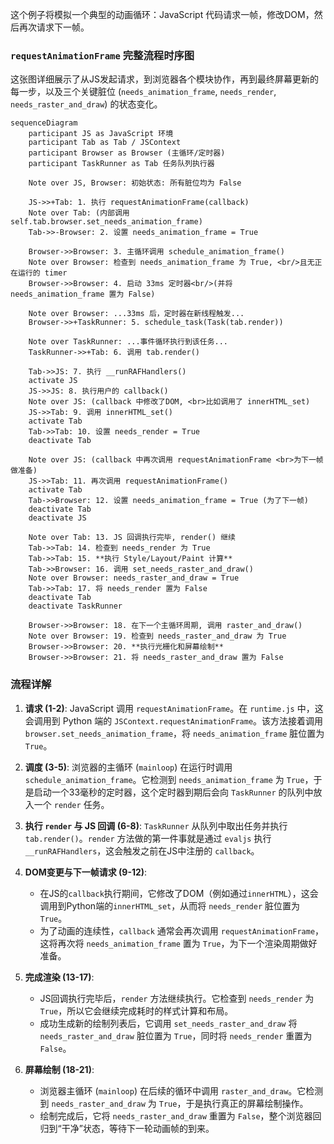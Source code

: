 

这个例子将模拟一个典型的动画循环：JavaScript 代码请求一帧，修改DOM，然后再次请求下一帧。

### `requestAnimationFrame` 完整流程时序图

这张图详细展示了从JS发起请求，到浏览器各个模块协作，再到最终屏幕更新的每一步，以及三个关键脏位 (`needs_animation_frame`, `needs_render`, `needs_raster_and_draw`) 的状态变化。

```mermaid
sequenceDiagram
    participant JS as JavaScript 环境
    participant Tab as Tab / JSContext
    participant Browser as Browser (主循环/定时器)
    participant TaskRunner as Tab 任务队列执行器

    Note over JS, Browser: 初始状态: 所有脏位均为 False

    JS->>+Tab: 1. 执行 requestAnimationFrame(callback)
    Note over Tab: (内部调用 self.tab.browser.set_needs_animation_frame)
    Tab->>-Browser: 2. 设置 needs_animation_frame = True

    Browser->>Browser: 3. 主循环调用 schedule_animation_frame()
    Note over Browser: 检查到 needs_animation_frame 为 True, <br/>且无正在运行的 timer
    Browser->>Browser: 4. 启动 33ms 定时器<br/>(并将 needs_animation_frame 置为 False)

    Note over Browser: ...33ms 后，定时器在新线程触发...
    Browser->>+TaskRunner: 5. schedule_task(Task(tab.render))

    Note over TaskRunner: ...事件循环执行到该任务...
    TaskRunner->>+Tab: 6. 调用 tab.render()

    Tab->>JS: 7. 执行 __runRAFHandlers()
    activate JS
    JS->>JS: 8. 执行用户的 callback()
    Note over JS: (callback 中修改了DOM, <br>比如调用了 innerHTML_set)
    JS->>Tab: 9. 调用 innerHTML_set()
    activate Tab
    Tab->>Tab: 10. 设置 needs_render = True
    deactivate Tab

    Note over JS: (callback 中再次调用 requestAnimationFrame <br>为下一帧做准备)
    JS->>Tab: 11. 再次调用 requestAnimationFrame()
    activate Tab
    Tab->>Browser: 12. 设置 needs_animation_frame = True (为了下一帧)
    deactivate Tab
    deactivate JS

    Note over Tab: 13. JS 回调执行完毕, render() 继续
    Tab->>Tab: 14. 检查到 needs_render 为 True
    Tab->>Tab: 15. **执行 Style/Layout/Paint 计算**
    Tab->>Browser: 16. 调用 set_needs_raster_and_draw()
    Note over Browser: needs_raster_and_draw = True
    Tab->>Tab: 17. 将 needs_render 置为 False
    deactivate Tab
    deactivate TaskRunner

    Browser->>Browser: 18. 在下一个主循环周期, 调用 raster_and_draw()
    Note over Browser: 19. 检查到 needs_raster_and_draw 为 True
    Browser->>Browser: 20. **执行光栅化和屏幕绘制**
    Browser->>Browser: 21. 将 needs_raster_and_draw 置为 False

```

### 流程详解

1.  **请求 (1-2)**: JavaScript 调用 `requestAnimationFrame`。在 `runtime.js` 中，这会调用到 Python 端的 `JSContext.requestAnimationFrame`。该方法接着调用 `browser.set_needs_animation_frame`，将 `needs_animation_frame` 脏位置为 `True`。

2.  **调度 (3-5)**: 浏览器的主循环 (`mainloop`) 在运行时调用 `schedule_animation_frame`。它检测到 `needs_animation_frame` 为 `True`，于是启动一个33毫秒的定时器，这个定时器到期后会向 `TaskRunner` 的队列中放入一个 `render` 任务。

3.  **执行 `render` 与 JS 回调 (6-8)**: `TaskRunner` 从队列中取出任务并执行 `tab.render()`。`render` 方法做的第一件事就是通过 `evaljs` 执行 `__runRAFHandlers`，这会触发之前在JS中注册的 `callback`。

4.  **DOM变更与下一帧请求 (9-12)**:

      * 在JS的`callback`执行期间，它修改了DOM（例如通过`innerHTML`），这会调用到Python端的`innerHTML_set`，从而将 `needs_render` 脏位置为 `True`。
      * 为了动画的连续性，`callback` 通常会再次调用 `requestAnimationFrame`，这将再次将 `needs_animation_frame` 置为 `True`，为下一个渲染周期做好准备。

5.  **完成渲染 (13-17)**:

      * JS回调执行完毕后，`render` 方法继续执行。它检查到 `needs_render` 为 `True`，所以它会继续完成耗时的样式计算和布局。
      * 成功生成新的绘制列表后，它调用 `set_needs_raster_and_draw` 将 `needs_raster_and_draw` 脏位置为 `True`，同时将 `needs_render` 重置为 `False`。

6.  **屏幕绘制 (18-21)**:

      * 浏览器主循环 (`mainloop`) 在后续的循环中调用 `raster_and_draw`。它检测到 `needs_raster_and_draw` 为 `True`，于是执行真正的屏幕绘制操作。
      * 绘制完成后，它将 `needs_raster_and_draw` 重置为 `False`，整个浏览器回归到“干净”状态，等待下一轮动画帧的到来。